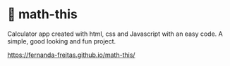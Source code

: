 # 🔢 math-this

Calculator app created with html, css and Javascript with an easy code. 
A simple, good looking and fun project.

https://fernanda-freitas.github.io/math-this/
